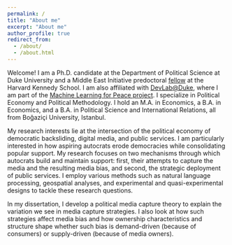 ```yaml
---
permalink: /
title: "About me"
excerpt: "About me"
author_profile: true
redirect_from: 
  - /about/
  - /about.html
---
```


Welcome! I am a Ph.D. candidate at the Department of Political Science at Duke University and a Middle East Initiative predoctoral [fellow](https://www.belfercenter.org/person/serkant-adiguzel) at the Harvard Kennedy School. I am also affiliated with [DevLab@Duke](https://www.devlabduke.com), where I am part of the [Machine Learning for Peace project](https://mlp.trinity.duke.edu/index.php#en). I specialize in Political Economy and Political Methodology. I hold an M.A. in Economics, a B.A. in Economics, and a B.A. in Political Science and International Relations, all from Boğaziçi University, Istanbul.

My research interests lie at the intersection of the political economy of democratic backsliding, digital media, and public services. I am particularly interested in how aspiring autocrats erode democracies while consolidating popular support. My research focuses on two mechanisms through which autocrats build and maintain support: first, their attempts to capture the media and the resulting media bias, and second, the strategic deployment of public services. I employ various methods such as natural language processing, geospatial analyses, and experimental and quasi-experimental designs to tackle these research questions.


In my dissertation, I develop a political media capture theory to explain the variation we see in media capture strategies. I also look at how such strategies affect media bias and how ownership characteristics and structure shape whether such bias is demand-driven (because of consumers) or supply-driven (because of media owners). 
